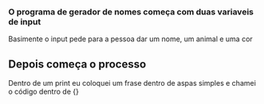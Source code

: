 ### O programa de gerador de nomes começa com duas variaveis de input
Basimente o input pede para a pessoa dar um nome, um animal e uma cor
## Depois começa o processo
Dentro de um print eu coloquei um frase dentro de aspas simples e chamei o código dentro de {}